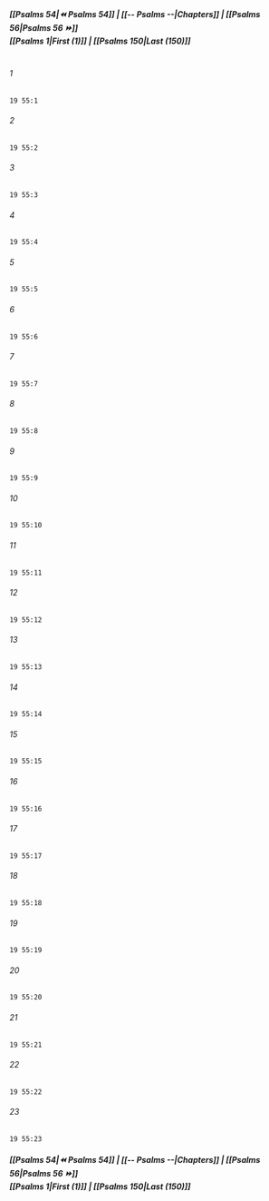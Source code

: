 
##### **[[Psalms 54|⏪ Psalms 54]] | [[-- Psalms --|Chapters]] | [[Psalms 56|Psalms 56 ⏩]]**<br>**[[Psalms 1|First (1)]] | [[Psalms 150|Last (150)]]**<br><br>

###### 1
``` verse
19 55:1
```
###### 2
``` verse
19 55:2
```
###### 3
``` verse
19 55:3
```
###### 4
``` verse
19 55:4
```
###### 5
``` verse
19 55:5
```
###### 6
``` verse
19 55:6
```
###### 7
``` verse
19 55:7
```
###### 8
``` verse
19 55:8
```
###### 9
``` verse
19 55:9
```
###### 10
``` verse
19 55:10
```
###### 11
``` verse
19 55:11
```
###### 12
``` verse
19 55:12
```
###### 13
``` verse
19 55:13
```
###### 14
``` verse
19 55:14
```
###### 15
``` verse
19 55:15
```
###### 16
``` verse
19 55:16
```
###### 17
``` verse
19 55:17
```
###### 18
``` verse
19 55:18
```
###### 19
``` verse
19 55:19
```
###### 20
``` verse
19 55:20
```
###### 21
``` verse
19 55:21
```
###### 22
``` verse
19 55:22
```
###### 23
``` verse
19 55:23
```

##### **[[Psalms 54|⏪ Psalms 54]] | [[-- Psalms --|Chapters]] | [[Psalms 56|Psalms 56 ⏩]]**<br>**[[Psalms 1|First (1)]] | [[Psalms 150|Last (150)]]**
